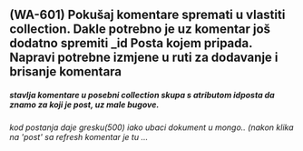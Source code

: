 ## (WA-601) Pokušaj komentare spremati u vlastiti collection. Dakle potrebno je uz komentar još dodatno spremiti _id Posta kojem pripada. Napravi potrebne izmjene u ruti za dodavanje i brisanje komentara

##### stavlja komentare u posebni collection skupa s atributom idposta da znamo za koji je post, uz male bugove.  
*kod postanja daje gresku(500) iako ubaci dokument u mongo.. (nakon klika na 'post' sa refresh komentar je tu ...*
